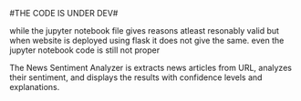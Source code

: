 #THE CODE IS UNDER DEV#


while the jupyter notebook file gives reasons atleast resonably valid but when website is deployed using flask it does not give the same. even the jupyter notebook code is still not  proper

The News Sentiment Analyzer is extracts news articles from  URL, analyzes their sentiment, and displays the results with confidence levels and explanations.
